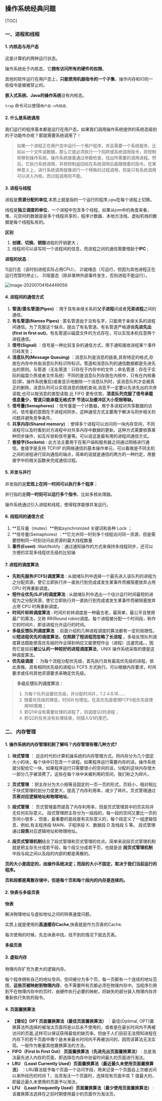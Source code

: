 ## 操作系统经典问题

[TOC]

### 一、进程和线程

#### 1. 内核态与用户态

这是计算机的两种运行状态。

操作系统处于内核态，它**拥有访问所有的硬件的权限**。

其他的软件运行在用户态上，**只能使用机器指令的一个子集**，操作内存和IO的一些指令是被被禁止的。

**嵌入式系统、Java的操作系统**没有内核态。

`trap` 命令可以使得`用户态->内核态`.

#### 2. 什么是系统调用

我们运行的程序基本都是运行在用户态，如果我们调用操作系统提供的系统态级别的子功能咋办呢？那就需要系统调用了！

> 如果一个进程正在用户态中运行一个用户程序，并且需要一个系统服务，比如从一个文件读数据，那么它就必须执行一个陷阱或系统调用指令，将控制转移到操作系统。操作系统接着通过参数检查，找出所需要的调用进程。然后，它执行系统调用，并把控制返回给在系统调用后面跟随着的指令。在某种意义上，进行系统调用就像进行一个特殊的过程调用，但是只有系统调用可以进入内核，而过程调用则不能。

#### 3. 进程与线程

进程是**资源分配的单位**,本质上就是指的一个运行的程序,cpu在每个进程上切换。

线程是**独立调度的单位**，一个进程中包含多个线程，如果从jvm中的角度来看，堆、元空间的数据是是多个线程共享的，程序计数器、本地方法栈、虚拟机栈的数据是每个线程私有的。

**区别**

1. **创建、切换、销毁**进程的开销更大；
2. 线程间可以读写同一个进程间的信息，而进程之间的通信需要借助于**IPC** ;

**进程的状态**：

1)运行态（该时刻进程实际占用CPU）。
2)就绪态（可运行，但因为其他进程正在运行而暂时停止）。
3)阻塞态（除非某种外部事件发生，否则进程不能运行）。

![image-20200704164449056](E:\CS\cs-note\img\pid-status)

#### 4. 进程间的通信方式

1. **管道/匿名管道(Pipes)** ：用于具有亲缘关系的**父子进程**间或者**兄弟进程**之间的通信。
2. **有名管道(Names Pipes)** : 匿名管道由于没有名字，只能用于亲缘关系的进程间通信。为了克服这个缺点，提出了有名管道。有名管道严格遵循**先进先出(first in first out)**。有名管道以磁盘文件的方式存在，可以实现本机任意两个进程通信。
3. **信号(Signal)** ：信号是一种比较复杂的通信方式，用于通知接收进程某个事件已经发生；
4. **消息队列(Message Queuing)** ：消息队列是消息的链表,具有特定的格式,存放在内存中并由消息队列标识符标识。管道和消息队列的通信数据都是先进先出的原则。与管道（无名管道：只存在于内存中的文件；命名管道：存在于实际的磁盘介质或者文件系统）不同的是消息队列存放在内核中，只有在内核重启(即，操作系统重启)或者显示地删除一个消息队列时，该消息队列才会被真正的删除。消息队列可以实现消息的随机查询,消息不一定要以先进先出的次序读取,也可以按消息的类型读取.比 FIFO 更有优势。**消息队列克服了信号承载信息量少，管道只能承载无格式字 节流以及缓冲区大小受限等缺。**
5. **信号量(Semaphores)** ：信号量是一个计数器，用于多进程对共享数据的访问，信号量的意图在于进程间同步。这种通信方式主要用于解决与同步相关的问题并避免竞争条件。
6. **共享内存(Shared memory)** ：使得多个进程可以访问同一块内存空间，不同进程可以及时看到对方进程中对共享内存中数据的更新。这种方式需要依靠某种同步操作，如互斥锁和信号量等。可以说这是最有用的进程间通信方式。
7. **套接字(Sockets)** : 此方法主要用于在客户端和服务器之间通过网络进行通信。套接字是支持 TCP/IP 的网络通信的基本操作单元，可以看做是不同主机之间的进程进行双向通信的端点，简单的说就是通信的两方的一种约定，用套接字中的相关函数来完成通信过程。

#### 5. 并发与并行

并发指的是**宏观上在同一时间可以执行多个程序**；

并行指的是**同一时刻可以运行多个指令**，比如多核处理器。

操作系统通过引入进程和线程，使得程序能够并发运行。

#### 6. 线程间的通信方式

1. **互斥量（mutex）**例如synchronized 关键词和各种 Lock ；
2. **信号量(Semaphores) ：**它允许同一时刻多个线程访问同一资源，但是需要控制同一时刻访问此资源的最大线程数量
3. **事件(Event)** :Wait/Notify：通过通知操作的方式来保持多线程同步，还可以方便的实现多线程优先级的比较操

####  7. 进程的调度算法

- **先到先服务(FCFS)调度算法** : 从就绪队列中选择一个最先进入该队列的进程为之分配资源，使它立即执行并一直执行到完成或发生某事件而被阻塞放弃占用 CPU 时再重新调度。
- **短作业优先(SJF)的调度算法** : 从就绪队列中选出一个估计运行时间最短的进程为之分配资源，使它立即执行并一直执行到完成或发生某事件而被阻塞放弃占用 CPU 时再重新调度。
- **时间片轮转调度算法** : 时间片轮转调度是一种最古老，最简单，最公平且使用最广的算法，又称 RR(Round robin)调度。每个进程被分配一个时间段，称作它的时间片，即该进程允许运行的时间。
- **多级反馈队列调度算法** ：前面介绍的几种进程调度的算法都有一定的局限性。如**短进程优先的调度算法，仅照顾了短进程而忽略了长进程** 。多级反馈队列调度算法既能使高优先级的作业得到响应又能使短作业（进程）迅速完成。，因而它是目前**被公认的一种较好的进程调度算法**，UNIX 操作系统采取的便是这种调度算法。
- **优先级调度** ： 为每个流程分配优先级，首先执行具有最高优先级的进程，依此类推。具有相同优先级的进程以 FCFS 方式执行。可以根据内存要求，时间要求或任何其他资源要求来确定优先级。

> **多级反馈队列调度算法：**
>
> 1. 为每个队列设置优先级，并分配时间片，1.2.4.8.16……
> 2. 随着优先级的降低，时间片也增加。在高优先级使用FCFS低优先级使用RR策略；
> 3. 若Q1中没有需要处理的进程了，则调度Q2的进程；
> 4. 若Q2的任务没有处理结束，则插入Q1的尾巴。

### 二、 内存管理

#### 1. **操作系统的内存管理机制了解吗？内存管理有哪几种方式?**

1. **块式管理** ： 远古时代的计算机操系统的内存管理方式。将内存分为几个固定大小的块，每个块中只包含一个进程。如果程序运行需要内存的话，操作系统就分配给它一块，如果程序运行只需要很小的空间的话，分配的这块内存很大一部分几乎被浪费了。这些在每个块中未被利用的空间，我们称之为碎片。
2. **页式管理** ：把主存分为大小相等且固定的一页一页的形式，页较小，相对相比于块式管理的划分力度更大，提高了内存利用率，减少了碎片。页式管理通过**页表对应逻辑地址和物理地址**。
3. **段式管理** ： 页式管理虽然提高了内存利用率，但是页式管理其中的页实际并无任何实际意义。 段式管理把主存分为一段段的，每一段的空间又要比一页的空间小很多 。但是，最重要的是段是有实际意义的，每个段定义了一组逻辑信息，例如,有主程序段 MAIN、子程序段 X、数据段 D 及栈段 S 等。 段式管理通过**段表**对应逻辑地址和物理地址。

4. **段页式管理机制**结合了段式管理和页式管理的优点。简单来说段页式管理机制就是把主存先分成若干段，每个段又分成若干页，也就是说 **段页式管理机制** 中段与段之间以及段的内部的都是离散的。

**页的大小是固定的，由操作系统决定；而段的大小不固定，取决于我们当前运行的程序。**

**页和段都是离散存储中，但是每个页和每个段内的内存是连续的。**

#### 2. 快表与多级页表

**快表**

解决物理地址与虚拟地址之间的转换速度问题。

实质上就是使用的**高速缓存Cache**,快表就是作为页表的Cache.

每次使用的时候，先去块表中找，找不到的情况下就去页表。

**多级页表**

#### 3.  虚拟内存

物理内存扩充为更大的逻辑内存。

每个程序拥有自己的地址空间，空间被分为多个页，每一页都有一个连续的地址范围，**这些页被映射到物理内存**，也不需要所有页都必须在物理内存中。当程序引用到不在物理内存中的页时，由硬件执行必要的映射，将缺失的部分装入物理内存并重新执行失败的指令。

#### 4. 页面置换算法

- **【理论】OPT 页面置换算法（最佳页面置换算法）** ：最佳(Optimal, OPT)置换算法所选择的被淘汰页面将是以后永不使用的，或者是在最长时间内不再被访问的页面,这样可以保证获得最低的缺页率。但由于人们目前无法预知进程在内存下的若千页面中哪个是未来最长时间内不再被访问的，因而该算法无法实现。一般作为衡量其他置换算法的方法。
- **FIFO（First In First Out） 页面置换算法（先进先出页面置换算法）** : 总是淘汰最先进入内存的页面，即选择在内存中驻留时间最久的页面进行淘汰。
- **LRU （Least Currently Used）页面置换算法（最近最久未使用页面置换算法）** ：LRU算法赋予每个页面一个访问字段，用来记录一个页面自上次被访问以来所经历的时间 T，当须淘汰一个页面时，选择现有页面中其 T 值最大的，即最近最久未使用的页面予以淘汰。
- **LFU （Least Frequently Used）页面置换算法（最少使用页面置换算法）** : 该置换算法选择在之前时期使用最少的页面作为淘汰页。




